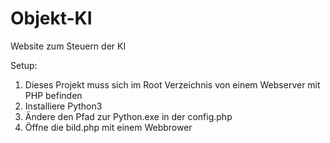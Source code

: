 # Objekt-KI
Website zum Steuern der KI

Setup:

1. Dieses Projekt muss sich im Root Verzeichnis von einem Webserver mit PHP befinden
2. Installiere Python3
3. Ändere den Pfad zur Python.exe in der config.php
4. Öffne die bild.php mit einem Webbrower
